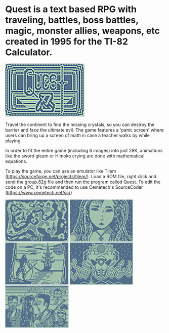 # Quest is a text based RPG with traveling, battles, boss battles, magic, monster allies, weapons, etc created in 1995 for the TI-82 Calculator. 

![TitleScreen](https://github.com/billpottle/Quest/blob/master/Pixel%20Art%20Bitmaps/image1.jpg)

Travel the continent to find the missing crystals, so you can destroy the barrier and face the ultimate evil. The game features a 'panic screen' where users can bring up a screen of math in case a teacher walks by while playing. 

In order to fit the entire game (including 6 images) into just 28K, animations like the sword gleam or Himoko crying are done with mathematical equations. 

To play the game, you can use an emulator like Tilem (https://sourceforge.net/projects/tilem/). Load a ROM file, right click and send the group.82g file and then run the program called Quest. To edit the code on a PC, it's recommended to use Cemetech's SourceCoder (https://www.cemetech.net/sc/)

![TitleScreen](https://github.com/billpottle/Quest/blob/master/Pixel%20Art%20Bitmaps/image2.jpg)
![TitleScreen](https://github.com/billpottle/Quest/blob/master/Pixel%20Art%20Bitmaps/image3.jpg)
![TitleScreen](https://github.com/billpottle/Quest/blob/master/Pixel%20Art%20Bitmaps/image4.jpg)
![TitleScreen](https://github.com/billpottle/Quest/blob/master/Pixel%20Art%20Bitmaps/image5.jpg)
![TitleScreen](https://github.com/billpottle/Quest/blob/master/Pixel%20Art%20Bitmaps/image6.jpg)

